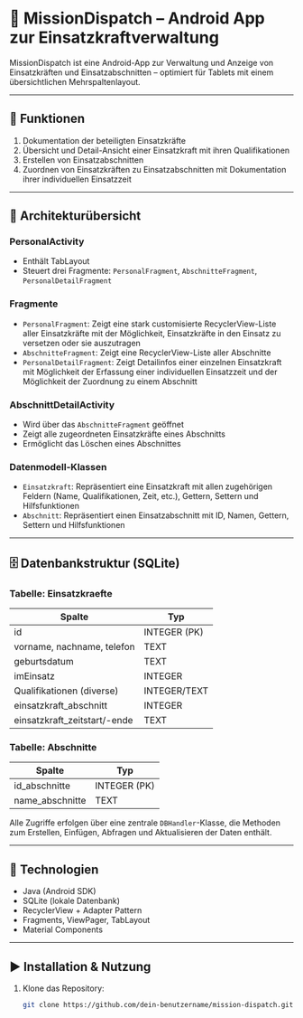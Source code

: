 # 🚨 MissionDispatch – Android App zur Einsatzkraftverwaltung

MissionDispatch ist eine Android-App zur Verwaltung und Anzeige von Einsatzkräften und Einsatzabschnitten – optimiert für Tablets mit einem übersichtlichen Mehrspaltenlayout.

---

## 📱 Funktionen

1. Dokumentation der beteiligten Einsatzkräfte
2. Übersicht und Detail-Ansicht einer Einsatzkraft mit ihren Qualifikationen
3. Erstellen von Einsatzabschnitten
4. Zuordnen von Einsatzkräften zu Einsatzabschnitten mit Dokumentation ihrer individuellen Einsatzzeit

---

## 🧩 Architekturübersicht

### PersonalActivity
- Enthält TabLayout
- Steuert drei Fragmente: `PersonalFragment`, `AbschnitteFragment`, `PersonalDetailFragment`

### Fragmente
- `PersonalFragment`: Zeigt eine stark customisierte RecyclerView-Liste aller Einsatzkräfte mit der Möglichkeit, Einsatzkräfte in den Einsatz zu versetzen oder sie auszutragen
- `AbschnitteFragment`: Zeigt eine RecyclerView-Liste aller Abschnitte
- `PersonalDetailFragment`: Zeigt Detailinfos einer einzelnen Einsatzkraft mit Möglichkeit der Erfassung einer individuellen Einsatzzeit und der Möglichkeit der Zuordnung zu einem Abschnitt

### AbschnittDetailActivity
- Wird über das `AbschnitteFragment` geöffnet
- Zeigt alle zugeordneten Einsatzkräfte eines Abschnitts
- Ermöglicht das Löschen eines Abschnittes

### Datenmodell-Klassen
- `Einsatzkraft`: Repräsentiert eine Einsatzkraft mit allen zugehörigen Feldern (Name, Qualifikationen, Zeit, etc.), Gettern, Settern und Hilfsfunktionen
- `Abschnitt`: Repräsentiert einen Einsatzabschnitt mit ID, Namen, Gettern, Settern und Hilfsfunktionen

---

## 🗄️ Datenbankstruktur (SQLite)

### Tabelle: Einsatzkraefte
| Spalte                        | Typ      |
|------------------------------|----------|
| id                           | INTEGER (PK) |
| vorname, nachname, telefon   | TEXT     |
| geburtsdatum                 | TEXT     |
| imEinsatz                    | INTEGER  |
| Qualifikationen (diverse)    | INTEGER/TEXT |
| einsatzkraft_abschnitt       | INTEGER  |
| einsatzkraft_zeitstart/-ende| TEXT     |

### Tabelle: Abschnitte
| Spalte        | Typ      |
|---------------|----------|
| id_abschnitte | INTEGER (PK) |
| name_abschnitte | TEXT   |

Alle Zugriffe erfolgen über eine zentrale `DBHandler`-Klasse, die Methoden zum Erstellen, Einfügen, Abfragen und Aktualisieren der Daten enthält.

---

## 🔧 Technologien

- Java (Android SDK)
- SQLite (lokale Datenbank)
- RecyclerView + Adapter Pattern
- Fragments, ViewPager, TabLayout
- Material Components

---

## ▶️ Installation & Nutzung

1. Klone das Repository:
   ```bash
   git clone https://github.com/dein-benutzername/mission-dispatch.git
